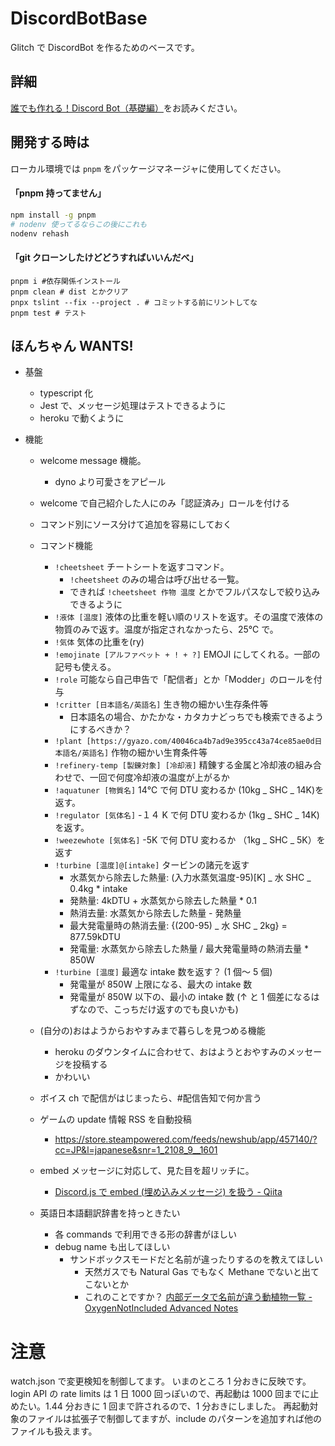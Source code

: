 # DiscordBotBase

Glitch で DiscordBot を作るためのベースです。

## 詳細

[誰でも作れる！Discord Bot（基礎編）](https://note.com/exteoi/n/nf1c37cb26c41)をお読みください。

## 開発する時は

ローカル環境では `pnpm` をパッケージマネージャに使用してください。

#### 「pnpm 持ってません」
```sh
npm install -g pnpm
# nodenv 使ってるならこの後にこれも
nodenv rehash
```

#### 「git クローンしたけどどうすればいいんだべ」
```
pnpm i #依存関係インストール
pnpm clean # dist とかクリア
pnpx tslint --fix --project . # コミットする前にリントしてな
pnpm test # テスト
```

## ほんちゃん WANTS!

- 基盤
  - typescript 化
  - Jest で、メッセージ処理はテストできるように
  - heroku で動くように
- 機能

  - welcome message 機能。
    - dyno より可愛さをアピール
  - welcome で自己紹介した人にのみ「認証済み」ロールを付ける
  - コマンド別にソース分けて追加を容易にしておく
  - コマンド機能

    - `!cheetsheet` チートシートを返すコマンド。
      - `!cheetsheet` のみの場合は呼び出せる一覧。
      - できれば `!cheetsheet 作物 温度` とかでフルパスなしで絞り込みできるように
    - `!液体 [温度]` 液体の比重を軽い順のリストを返す。その温度で液体の物質のみで返す。温度が指定されなかったら、25℃ で。
    - `!気体` 気体の比重を(ry)
    - `!emojinate [アルファベット + ! + ?]` EMOJI にしてくれる。一部の記号も使える。
    - `!role` 可能なら自己申告で「配信者」とか「Modder」のロールを付与
    - `!critter [日本語名/英語名]` 生き物の細かい生存条件等
      - 日本語名の場合、かたかな・カタカナどっちでも検索できるようにするべきか？
    - `!plant [https://gyazo.com/40046ca4b7ad9e395cc43a74ce85ae0d日本語名/英語名]` 作物の細かい生育条件等
    - `!refinery-temp [製錬対象] [冷却液]` 精錬する金属と冷却液の組み合わせで、一回で何度冷却液の温度が上がるか
    - `!aquatuner [物質名]` 14℃ で何 DTU 変わるか (10kg _ SHC _ 14K)を返す。
    - `!regulator [気体名]` -１４ K で何 DTU 変わるか (1kg _ SHC _ 14K)を返す。
    - `!weezewhote [気体名]` -5K で何 DTU 変わるか （1kg _ SHC _ 5K）を返す
    - `!turbine [温度]@[intake]` タービンの諸元を返す
      - 水蒸気から除去した熱量: (入力水蒸気温度-95)[K] _ 水 SHC _ 0.4kg \* intake
      - 発熱量: 4kDTU + 水蒸気から除去した熱量 \* 0.1
      - 熱消去量: 水蒸気から除去した熱量 - 発熱量
      - 最大発電量時の熱消去量: {(200-95) _ 水 SHC _ 2kg} = 877.59kDTU
      - 発電量: 水蒸気から除去した熱量 / 最大発電量時の熱消去量 \* 850W
    - `!turbine [温度]` 最適な intake 数を返す？ (1 個～ 5 個)
      - 発電量が 850W 上限になる、最大の intake 数
      - 発電量が 850W 以下の、最小の intake 数 (↑ と 1 個差になるはずなので、こっちだけ返すのでも良いかも)

  - (自分の)おはようからおやすみまで暮らしを見つめる機能
    - heroku のダウンタイムに合わせて、おはようとおやすみのメッセージを投稿する
    - かわいい
  - ボイス ch で配信がはじまったら、#配信告知で何か言う
  - ゲームの update 情報 RSS を自動投稿
    - https://store.steampowered.com/feeds/newshub/app/457140/?cc=JP&l=japanese&snr=1_2108_9__1601
  - embed メッセージに対応して、見た目を超リッチに。
    - [Discord.js で embed (埋め込みメッセージ) を扱う - Qiita](https://qiita.com/nedew/items/4e0c20c1a89e983a6992)
  - 英語日本語翻訳辞書を持っときたい
    - 各 commands で利用できる形の辞書がほしい
    - debug name も出してほしい
      - サンドボックスモードだと名前が違ったりするのを教えてほしい
        - 天然ガスでも Natural Gas でもなく Methane でないと出てこないとか
        - これのことですか？ [内部データで名前が違う動植物一覧 - OxygenNotIncluded Advanced Notes](https://scrapbox.io/OxygenNotIncluded/%E5%86%85%E9%83%A8%E3%83%87%E3%83%BC%E3%82%BF%E3%81%A7%E5%90%8D%E5%89%8D%E3%81%8C%E9%81%95%E3%81%86%E5%8B%95%E6%A4%8D%E7%89%A9%E4%B8%80%E8%A6%A7)

# 注意

watch.json で変更検知を制御してます。
いまのところ 1 分おきに反映です。login API の rate limits は 1 日 1000 回っぽいので、再起動は 1000 回までに止めたい。1.44 分おきに 1 回まで許されるので、1 分おきにしました。
再起動対象のファイルは拡張子で制御してますが、include のパターンを追加すれば他のファイルも扱えます。

